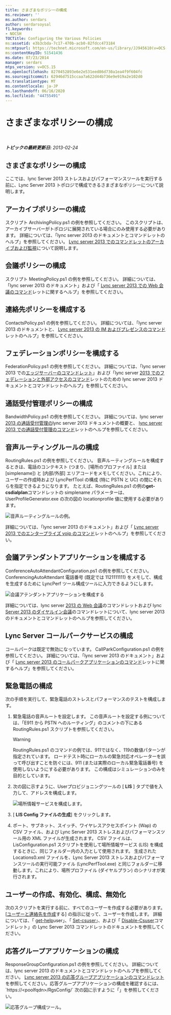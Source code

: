 ```yaml
---
title: さまざまなポリシーの構成
ms.reviewer: ''
ms.author: serdars
author: serdarsoysal
f1.keywords:
- NOCSH
TOCTitle: Configuring the Various Policies
ms:assetid: e3b3cbda-7c17-470b-acb0-82fdcc473184
ms:mtpsurl: https://technet.microsoft.com/en-us/library/JJ945610(v=OCS.15)
ms:contentKeyID: 51541436
ms.date: 07/23/2014
manager: serdars
mtps_version: v=OCS.15
ms.openlocfilehash: 8270452893e6e2e531eed86d730a1ea4f9f604fc
ms.sourcegitcommit: 62946d7515ccaa7a622d44b736e9e919a2e102d0
ms.translationtype: MT
ms.contentlocale: ja-JP
ms.lasthandoff: 06/16/2020
ms.locfileid: "44755491"
---
```

<div data-xmlns="http://www.w3.org/1999/xhtml">

<div class="topic" data-xmlns="http://www.w3.org/1999/xhtml" data-msxsl="urn:schemas-microsoft-com:xslt" data-cs="https://msdn.microsoft.com/">

<div data-asp="https://msdn2.microsoft.com/asp">

# <a name="configuring-the-various-policies"></a>さまざまなポリシーの構成

</div>

<div id="mainSection">

<div id="mainBody">

<span> </span>

_**トピックの最終更新日:** 2013-02-24_

<div>

## <a name="configuring-the-various-policies"></a>さまざまなポリシーの構成

ここでは、lync Server 2013 ストレスおよびパフォーマンスツールを実行する前に、Lync Server 2013 トポロジで構成できるさまざまなポリシーについて説明します。

<div>

## <a name="configuring-the-archiving-policy"></a>アーカイブポリシーの構成

スクリプト ArchivingPolicy.ps1 の例を参照してください。 このスクリプトは、アーカイブサーバーがトポロジに展開されている場合にのみ使用する必要があります。 詳細については、「lync server 2013 のドキュメントとコマンドレットのヘルプ」を参照してください。 [Lync server 2013 でのコマンドレットのアーカイブおよび監視](https://technet.microsoft.com/library/gg415629\(v=ocs.15\))について説明します。

</div>

<div>

## <a name="configuring-the-conferencing-policy"></a>会議ポリシーの構成

スクリプト MeetingPolicy.ps1 の例を参照してください。 詳細については、「lync server 2013 のドキュメント」および「 [Lync server 2013 での Web 会議のコマンド](https://technet.microsoft.com/library/gg415675\(v=ocs.15\))レットに関するヘルプ」を参照してください。

</div>

<div>

## <a name="configuring-the-contacts-policy"></a>連絡先ポリシーを構成する

ContactsPolicy.ps1 の例を参照してください。 詳細については、「lync server 2013 のドキュメントと、 [Lync server 2013 の IM およびプレゼンスのコマンド](https://technet.microsoft.com/library/gg398611\(v=ocs.15\))レットのヘルプ」を参照してください。

</div>

<div>

## <a name="configuring-the-federation-policy"></a>フェデレーションポリシーを構成する

FederationPolicy.ps1 の例を参照してください。 詳細については、「lync server 2013 での[エッジサーバーのコマンドレット](https://technet.microsoft.com/library/gg415635\(v=ocs.15\))」および「lync server [2013 でのフェデレーションと外部アクセスのコマンド](https://technet.microsoft.com/library/gg415651\(v=ocs.15\))レットのための lync server 2013 ドキュメントとコマンドレットのヘルプ」を参照してください。

</div>

<div>

## <a name="configuring-the-call-admission-control-policy"></a>通話受付管理ポリシーの構成

BandwidthPolicy.ps1 の例を参照してください。 詳細については、lync server [2013 の通話受付管理の](https://technet.microsoft.com/library/gg398529\(v=ocs.15\))lync server 2013 ドキュメントの概要と、 [lync server 2013 での通話受付管理のコマンド](https://technet.microsoft.com/library/gg415676\(v=ocs.15\))レットのヘルプを参照してください。

</div>

<div>

## <a name="configuring-the-voice-routing-rules"></a>音声ルーティングルールの構成

RoutingRules.ps1 の例を参照してください。 音声ルーティングルールを構成するときは、電話のコンテキスト (つまり、[場所のプロファイル] または [simplename]) と [内部/外部] エリアコードをメモしてください。これにより、ユーザーの作成時および LyncPerfTool の構成 (特に PSTN と UC) の間にそれらを指定できるようになります。 たとえば、RoutingRules.ps1 の例の**get-csdialplan**コマンドレットの simplename パラメーターは、UserProfileGenerator.exe の次の図の locationprofile 値に使用する必要があります。

![音声ルーティングルールの例。](images/JJ945610.9f34d971-4ed0-4a4c-b101-086a91c4578c(OCS.15).jpg "音声ルーティングルールの例。")

詳細については、「lync server 2013 のドキュメント」および「 [Lync server 2013 でのエンタープライズ voip のコマンド](https://technet.microsoft.com/library/gg415658\(v=ocs.15\))レットのヘルプ」を参照してください。

</div>

<div>

## <a name="configuring-conferencing-attendant-application"></a>会議アテンダントアプリケーションを構成する

ConferenceAutoAttendantConfiguration.ps1 の例を参照してください。 ConferencingAutoAttendant 電話番号 (既定では 1121111111) をメモして、構成を生成するために LyncPerf ツール構成ツールに入力できるようにします。

![会議アテンダントアプリケーションを構成する](images/JJ945610.0618a22f-27a9-423a-9085-d2bf71e82db6(OCS.15).jpg "会議アテンダントアプリケーションを構成する")

詳細については、lync server [2013 の Web 会議](https://technet.microsoft.com/library/gg415675\(v=ocs.15\))のコマンドレットおよび lync [Server 2013 のダイヤルイン会議](https://technet.microsoft.com/library/gg415630\(v=ocs.15\))のコマンドレットについて、lync server 2013 のドキュメントとコマンドレットのヘルプを参照してください。

</div>

<div>

## <a name="configuring-lync-server-call-park-service"></a>Lync Server コールパークサービスの構成

コールパークは既定で無効になっています。 CallParkConfiguration.ps1 の例を参照してください。 詳細については、「lync server 2013 のドキュメント」および「 [Lync server 2013 のコールパークアプリケーションのコマンド](https://technet.microsoft.com/library/gg415639\(v=ocs.15\))レットに関するヘルプ」を参照してください。

</div>

<div>

## <a name="configuring-emergency-calls"></a>緊急電話の構成

次の手順を実行して、緊急電話のストレスとパフォーマンスのテストを構成します。

1.  緊急電話の音声ルートを設定します。 この音声ルートを設定する例については、「E911 から PSTN へのルーティング」のコメントの下にある RoutingRules.ps1 スクリプトを参照してください。
    
    <div>
    

    > [!WARNING]  
    > RoutingRules.ps1 のコマンドの例では、911ではなく、119の数値パターンが指定されています。 ロードテスト時にローカルの緊急対応オペレーターを誤って呼び出すことを防ぐには、911 (または実際のローカル緊急電話番号) を使用しないようにする必要があります。 この構成はシミュレーションのみを目的としています。

    
    </div>

2.  次の図に示すように、Userプロビジョニングツールの [ **LIS** ] タブで値を入力して、アドレスを構成します。
    
    ![場所情報サービスを構成します。](images/JJ945610.8ac1faa1-e9f9-40d0-b8b7-b159f4f459f7(OCS.15).jpg "場所情報サービスを構成します。")  

3.  [ **LIS Config ファイルの生成**] をクリックします。

4.  ポート、サブネット、スイッチ、ワイヤレスアクセスポイント (Wap) の CSV ファイル、および Lync Server 2013 ストレスおよびパフォーマンスツール用の XML ファイルが生成されます。 CSV ファイルは、LisConfiguration.ps1 スクリプトを使用して場所情報サービス (LIS) を構成するときに、同じフォルダー内の入力として使用されます。 生成された Locations0.xml ファイルを、Lync Server 2013 ストレスおよびパフォーマンスツールの実行可能ファイル (LyncPerfTool.exe) と同じフォルダーに移動します。これにより、場所プロファイル (ダイヤルプラン) のシナリオが実行されます。

</div>

<div>

## <a name="creating-enabling-configuring-and-disabling-users"></a>ユーザーの作成、有効化、構成、無効化

次のスクリプトを実行する前に、すべてのユーザーを作成する必要があります。 [[ユーザーと連絡先を作成](create-users-and-contacts.md)する] の指示に従って、ユーザーを作成します。 詳細については、「 [get-help](https://technet.microsoft.com/library/gg398125\(v=ocs.15\))user」、「 [Set-csuser](https://technet.microsoft.com/library/gg398510\(v=ocs.15\))」、および「 [Disable-Csuser](https://technet.microsoft.com/library/gg398747\(v=ocs.15\))コマンドレット」の Lync Server 2013 コマンドレットのドキュメントを参照してください。

</div>

<div>

## <a name="configuring-response-group-application"></a>応答グループアプリケーションの構成

ResponseGroupConfiguration.ps1 の例を参照してください。 詳細については、lync server 2013 のドキュメントとコマンドレットのヘルプを参照してください。 [Lync server 2013 の応答グループアプリケーションのコマンドレット](https://technet.microsoft.com/library/gg415654\(v=ocs.15\))を参照してください。応答グループアプリケーションの構成を確認するには、 `https://<poolfqdn>/RgsConfig/` 次の図に示すように「」を参照してください。

![応答グループ構成ツール。](images/JJ945610.480a9440-2283-4533-98f8-86daaab4781c(OCS.15).jpg "応答グループ構成ツール。")

</div>

</div>

</div>

<span> </span>

</div>

</div>

</div>

